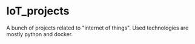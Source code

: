 # IoT_projects
A bunch of projects related to "internet of things". Used technologies are mostly python and docker.
